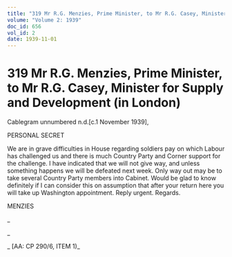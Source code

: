 ```yaml
---
title: "319 Mr R.G. Menzies, Prime Minister, to Mr R.G. Casey, Minister for Supply and Development (in London)"
volume: "Volume 2: 1939"
doc_id: 656
vol_id: 2
date: 1939-11-01
---
```


# 319 Mr R.G. Menzies, Prime Minister, to Mr R.G. Casey, Minister for Supply and Development (in London)

Cablegram unnumbered n.d.[c.1 November 1939],

PERSONAL SECRET

We are in grave difficulties in House regarding soldiers pay on which Labour has challenged us and there is much Country Party and Corner support for the challenge. I have indicated that we will not give way, and unless something happens we will be defeated next week. Only way out may be to take several Country Party members into Cabinet. Would be glad to know definitely if I can consider this on assumption that after your return here you will take up Washington appointment. Reply urgent. Regards.

MENZIES

_

_

_ [AA: CP 290/6, ITEM 1)_
